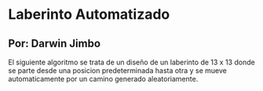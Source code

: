 # Laberinto Automatizado
## Por: Darwin Jimbo
El siguiente algoritmo se trata de un diseño de un laberinto de 13 x 13 donde se parte desde una posicion predeterminada hasta otra y se mueve automaticamente por un camino generado aleatoriamente.
